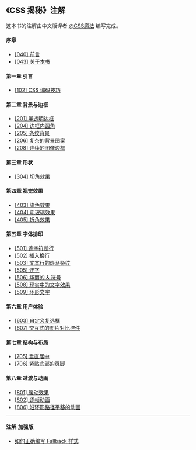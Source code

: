 ## 《CSS 揭秘》注解

这本书的注解由中文版译者 [@CSS魔法](https://github.com/cssmagic/blog/issues/9) 编写完成。


#### 序章

* [[040] 前言](https://github.com/cssmagic/CSS-Secrets/issues/28)
* [[043] 关于本书](https://github.com/cssmagic/CSS-Secrets/issues/29)

#### 第一章 引言

* [[102] CSS 编码技巧](https://github.com/cssmagic/CSS-Secrets/issues/30)

#### 第二章 背景与边框
* [[201] 半透明边框](https://github.com/cssmagic/CSS-Secrets/issues/32)
* [[204] 边框内圆角](https://github.com/cssmagic/CSS-Secrets/issues/33)
* [[205] 条纹背景](https://github.com/cssmagic/CSS-Secrets/issues/34)
* [[206] 复杂的背景图案](https://github.com/cssmagic/CSS-Secrets/issues/65)
* [[208] 连续的图像边框](https://github.com/cssmagic/CSS-Secrets/issues/35)

#### 第三章 形状

* [[304] 切角效果](https://github.com/cssmagic/CSS-Secrets/issues/38)

#### 第四章 视觉效果

* [[403] 染色效果](https://github.com/cssmagic/CSS-Secrets/issues/56)
* [[404] 毛玻璃效果](https://github.com/cssmagic/CSS-Secrets/issues/57)
* [[405] 折角效果](https://github.com/cssmagic/CSS-Secrets/issues/58)

#### 第五章 字体排印

* [[501] 连字符断行](https://github.com/cssmagic/CSS-Secrets/issues/59)
* [[502] 插入换行](https://github.com/cssmagic/CSS-Secrets/issues/60)
* [[503] 文本行的斑马条纹](https://github.com/cssmagic/CSS-Secrets/issues/61)
* [[505] 连字](https://github.com/cssmagic/CSS-Secrets/issues/62)
* [[506] 华丽的 & 符号](https://github.com/cssmagic/CSS-Secrets/issues/63)
* [[508] 现实中的文字效果](https://github.com/cssmagic/CSS-Secrets/issues/70)
* [[509] 环形文字](https://github.com/cssmagic/CSS-Secrets/issues/71)

#### 第六章 用户体验

* [[603] 自定义复选框](https://github.com/cssmagic/CSS-Secrets/issues/72)
* [[607] 交互式的图片对比控件](https://github.com/cssmagic/CSS-Secrets/issues/74)

#### 第七章 结构与布局

* [[705] 垂直居中](https://github.com/cssmagic/CSS-Secrets/issues/77)
* [[706] 紧贴底部的页脚](https://github.com/cssmagic/CSS-Secrets/issues/78)

#### 第八章 过渡与动画

* [[801] 缓动效果](https://github.com/cssmagic/CSS-Secrets/issues/79)
* [[802] 逐帧动画](https://github.com/cssmagic/CSS-Secrets/issues/80)
* [[806] 沿环形路径平移的动画](https://github.com/cssmagic/CSS-Secrets/issues/81)

***

#### 注解·加强版

* [如何正确编写 Fallback 样式](https://github.com/cssmagic/CSS-Secrets/issues/82)
